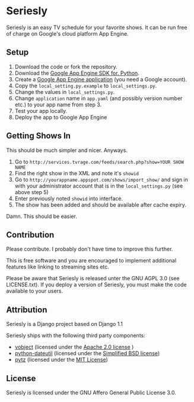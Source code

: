 Seriesly
========

Seriesly is an easy TV schedule for your favorite shows. It can be run free of charge on Google's cloud platform App Engine.

Setup
-----

1. Download the code or fork the repository.
2. Download the [Google App Engine SDK for. Python](https://code.google.com/appengine/downloads.html#Google_App_Engine_SDK_for_Python).
3. Create a [Google App Engine application](https://appengine.google.com/) (you need a Google account).
4. Copy the `local_setting.py.example` to `local_settings.py`.
5. Change the values in `local_settings.py`.
6. Change `application` name in `app.yaml` (and possibly version number etc.) to your app name from step 3.
7. Test your app locally.
8. Deploy the app to Google App Engine

Getting Shows In
----------------

This should be much simpler and nicer. Anyways.

1. Go to `http://services.tvrage.com/feeds/search.php?show=YOUR SHOW NAME`
2. Find the right show in the XML and note it's `showid`
3. Go to `http://yourappname.appspot.com/shows/import_show/` and sign in with your administrator account that is in the `local_settings.py` (see above step 5)
4. Enter previously noted `showid` into interface.
5. The show has been added and should be available after cache expiry.

Damn. This should be easier.


Contribution
------------

Please contribute. I probably don't have time to improve this further.

This is free software and you are encouraged to implement additional features like linking to streaming sites etc.

Please be aware that Seriesly is released unter the GNU AGPL 3.0 (see LICENSE.txt). If you deploy a version of Seriesly, you must make the code available to your users.


Attribution
-----------

Seriesly is a Django project based on Django 1.1

Seriesly ships with the following third party components:

 - [vobject](http://vobject.skyhouseconsulting.com/) (licensed under the [Apache 2.0 license](http://www.apache.org/licenses/LICENSE-2.0) )
 - [python-dateutil](http://labix.org/python-dateutil) (licensed under the [Simplified BSD license](http://en.wikipedia.org/wiki/BSD_licenses#2-clause_license_.28.22Simplified_BSD_License.22_or_.22FreeBSD_License.22.29))
 - [pytz](http://pytz.sourceforge.net/) (licensed under the [MIT License](http://www.opensource.org/licenses/mit-license.php))

License
-------

Seriesly is licensed under the GNU Affero General Public License 3.0.